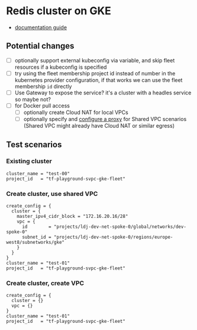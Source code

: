 # Redis cluster on GKE

- [documentation guide](https://cloud.google.com/kubernetes-engine/docs/tutorials/upgrading-stateful-workload)

## Potential changes

- [ ] optionally support external kubeconfig via variable, and skip fleet resources if a kubeconfig is specified
- [ ] try using the fleet membership project id instead of number in the kubernetes provider configuration, if that works we can use the fleet membership `id` directly
- [ ] Use Gateway to expose the service? it's a cluster with a headles service so maybe not?
- [ ] for Docker pull access
  - [ ] optionally create Cloud NAT for local VPCs
  - [ ] optionally specify and [configure a proxy](https://samos-it.com/posts/gke-docker-registry-http-proxy.html) for Shared VPC scenarios (Shared VPC might already have Cloud NAT or similar egress)

## Test scenarios

### Existing cluster

```hcl
cluster_name = "test-00"
project_id   = "tf-playground-svpc-gke-fleet"
```

### Create cluster, use shared VPC

```hcl
create_config = {
  cluster = {
    master_ipv4_cidr_block = "172.16.20.16/28"
    vpc = {
      id        = "projects/ldj-dev-net-spoke-0/global/networks/dev-spoke-0"
      subnet_id = "projects/ldj-dev-net-spoke-0/regions/europe-west8/subnetworks/gke"
    }
  }
}
cluster_name = "test-01"
project_id   = "tf-playground-svpc-gke-fleet"
```

### Create cluster, create VPC

```hcl
create_config = {
  cluster = {}
  vpc = {}
}
cluster_name = "test-01"
project_id   = "tf-playground-svpc-gke-fleet"
```
